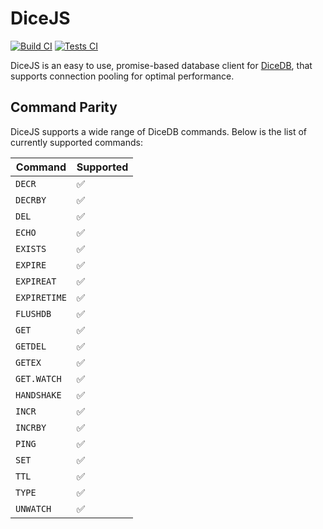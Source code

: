# DiceJS

[![Build CI](https://github.com/Aditya-ds-1806/dicedb-js/actions/workflows/build.yml/badge.svg)](https://github.com/Aditya-ds-1806/dicedb-js/actions/workflows/build.yml)
[![Tests CI](https://github.com/Aditya-ds-1806/dicedb-js/actions/workflows/test.yml/badge.svg)](https://github.com/Aditya-ds-1806/dicedb-js/actions/workflows/test.yml)

DiceJS is an easy to use, promise-based database client for [DiceDB](https://dicedb.io/), that supports connection pooling for optimal performance.

## Command Parity

DiceJS supports a wide range of DiceDB commands. Below is the list of currently supported commands:

| **Command**       | **Supported** |
|--------------------|---------------|
| `DECR`            | ✅            |
| `DECRBY`          | ✅            |
| `DEL`             | ✅            |
| `ECHO`            | ✅            |
| `EXISTS`          | ✅            |
| `EXPIRE`          | ✅            |
| `EXPIREAT`        | ✅            |
| `EXPIRETIME`      | ✅            |
| `FLUSHDB`         | ✅            |
| `GET`             | ✅            |
| `GETDEL`          | ✅            |
| `GETEX`           | ✅            |
| `GET.WATCH`       | ✅            |
| `HANDSHAKE`       | ✅            |
| `INCR`            | ✅            |
| `INCRBY`          | ✅            |
| `PING`            | ✅            |
| `SET`             | ✅            |
| `TTL`             | ✅            |
| `TYPE`            | ✅            |
| `UNWATCH`         | ✅            |
